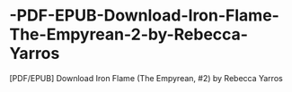 # -PDF-EPUB-Download-Iron-Flame-The-Empyrean-2-by-Rebecca-Yarros
[PDF/EPUB] Download Iron Flame (The Empyrean, #2) by Rebecca Yarros
